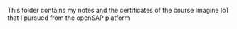 This folder contains my notes and the certificates of the course Imagine IoT that I pursued from the openSAP platform
